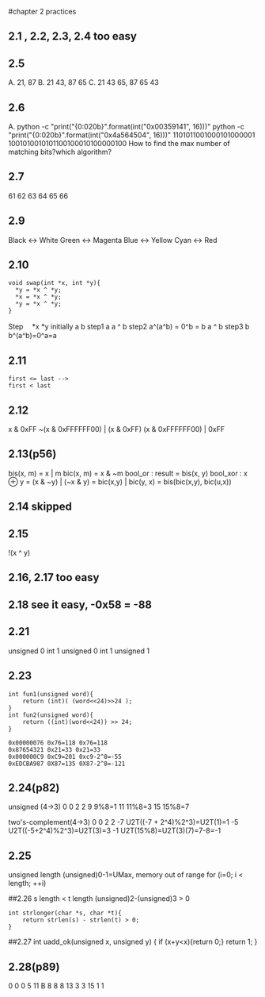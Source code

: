 #chapter 2 practices
## 2.1 , 2.2, 2.3, 2.4 too easy

## 2.5
A. 21, 87
B. 21 43, 87 65
C. 21 43 65, 87 65 43

## 2.6
A. python -c "print(\"{0:020b}\".format(int(\"0x00359141\", 16)))"
python -c "print(\"{0:020b}\".format(int(\"0x4a564504\", 16)))"
       1101011001000101000001
1001010010101100100010100000100
How to find the max number of matching bits?which algorithm?

## 2.7
61 62 63 64 65 66

## 2.9
Black <-> White
Green <-> Magenta
Blue <-> Yellow
Cyan <-> Red

## 2.10
    void swap(int *x, int *y){
      *y = *x ^ *y;
      *x = *x ^ *y;
      *y = *x ^ *y;      
    }

Step　     *x                    *y
initially  a                     b
step1      a                     a ^ b
step2      a^(a^b) = 0^b = b     a ^ b
step3      b                     b^(a^b)=0^a=a

## 2.11
    first <= last -->
    first < last

## 2.12
x & 0xFF
~(x & 0xFFFFFF00) | (x & 0xFF)
(x & 0xFFFFFF00) | 0xFF

## 2.13(p56)
bis(x, m) = x | m
bic(x, m) = x & ~m
bool_or : result = bis(x, y)
bool_xor : x ⊕ y = (x & ~y) | (~x & y) = bic(x,y) | bic(y, x) = bis(bic(x,y), bic(u,x))

## 2.14 skipped
## 2.15
!(x ^ y)
## 2.16, 2.17 too easy
## 2.18 see it easy, -0x58 = -88
## 2.21
unsigned 0
int 1
unsigned 0 
int 1
unsigned 1

## 2.23
    int fun1(unsigned word){
        return (int)( (word<<24)>>24 );
    }
    int fun2(unsigned word){
        return ((int)(word<<24)) >> 24;
    }

    0x00000076 0x76=118 0x76=118
    0x87654321 0x21=33 0x21=33
    0x000000C9 0xC9=201 0xc9-2^8=-55
    0xEDCBA987 0X87=135 0X87-2^8=-121

## 2.24(p82)
unsigned (4->3) 
0 0
2 2
9 9%8=1
11 11%8=3
15 15%8=7

two's-complement(4->3)
0 0
2 2
-7 U2T((-7 + 2^4)%2^3)=U2T(1)=1
-5 U2T((-5+2^4)%2^3)=U2T(3)=3
-1 U2T(15%8)=U2T(3)(7)=7-8=-1

## 2.25
unsigned length
(unsigned)0-1=UMax, memory out of range
for (i=0; i < length; ++i)

##2.26
s length < t length
(unsigned)2-(unsigned)3 > 0

    int strlonger(char *s, char *t){
        return strlen(s) - strlen(t) > 0;
    }

##2.27
    int uadd_ok(unsigned x, unsigned y)
    {
      if (x+y<x){return 0;}
      return 1;
    }

## 2.28(p89)
0 0 0
5 11 B
8 8 8
13 3 3
15 1 1
